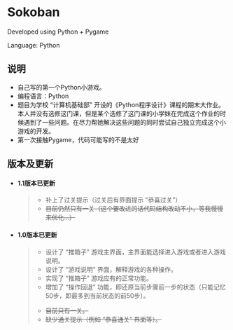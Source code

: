 # Sokoban

Developed using Python + Pygame

Language: Python

## 说明

+ 自己写的第一个Python小游戏。
+ 编程语言：Python
+ 题目为学校 “计算机基础部” 开设的《Python程序设计》课程的期末大作业。本人并没有选修这门课，但是某个选修了这门课的小学妹在完成这个作业的时候遇到了一些问题。在尽力帮她解决这些问题的同时尝试自己独立完成这个小游戏的开发。
+ 第一次接触Pygame，代码可能写的不是太好

## 版本及更新

+ #### 1.1版本已更新

  > + 补上了过关提示（过关后有界面提示 “恭喜过关”）
  > + ~~目前仍然只有一关（这个要改进的话代码结构改动不小，等我慢慢来优化...）~~

+ #### 1.0版本已更新

  > + 设计了 “推箱子” 游戏主界面，主界面能选择进入游戏或者进入游戏说明。
  > + 设计了 “游戏说明” 界面，解释游戏的各种操作。
  > + 实现了 “推箱子” 游戏应有的正常功能。
  > + 增加了 “操作回退” 功能，即还原当前步骤前一步的状态（只能记忆50步，即最多到当前状态的前50步）。
  > - ~~目前只有一关。~~
  > - ~~缺少通关提示（例如 “恭喜通关” 界面等）。~~

